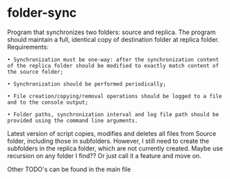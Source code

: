 # folder-sync

Program that synchronizes two folders: source and replica. The program should maintain a full, identical copy of destination folder at replica folder.
Requirements:

    • Synchronization must be one-way: after the synchronization content of the replica folder should be modified to exactly match content of the source folder;

    • Synchronization should be performed periodically;

    • File creation/copying/removal operations should be logged to a file and to the console output;

    • Folder paths, synchronization interval and log file path should be provided using the command line arguments.

Latest version of script copies, modifies and deletes all files from Source folder, including those in subfolders. However, I still need to create the subfolders in the replica folder, which are not currently created. Maybe use recursion on any folder I find?? Or just call it a feature and move on.

Other TODO's can be found in the main file